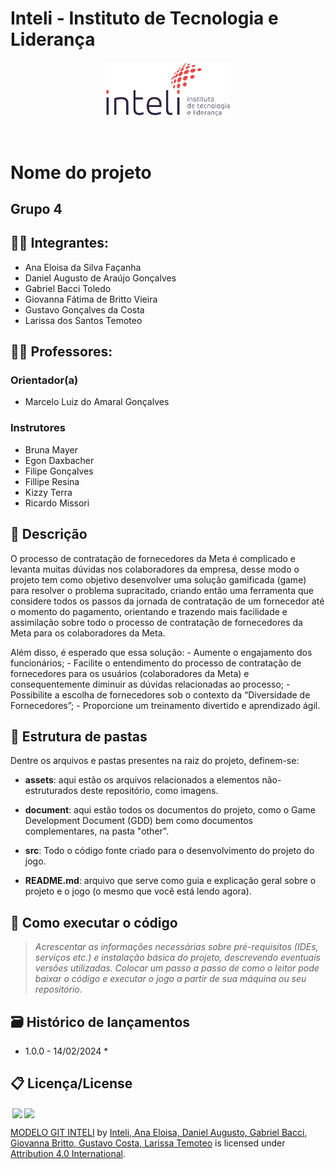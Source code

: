 # Inteli - Instituto de Tecnologia e Liderança 

<p align="center">
<a href= "https://www.inteli.edu.br/"><img src="assets/inteli.png" alt="Inteli - Instituto de Tecnologia e Liderança" border="0" width=40% height=40%></a>
</p>

<br>

# Nome do projeto

## Grupo 4

## 👨‍🎓 Integrantes: 
- <a>Ana Eloisa da Silva Façanha</a>
- <a>Daniel Augusto de Araújo Gonçalves</a>
- <a>Gabriel Bacci Toledo</a> 
- <a>Giovanna Fátima de Britto Vieira</a> 
- <a>Gustavo Gonçalves da Costa</a>
- <a>Larissa dos Santos Temoteo</a> 

## 👩‍🏫 Professores:
### Orientador(a) 
- <a>Marcelo Luiz do Amaral Gonçalves</a>
### Instrutores
- <a>Bruna Mayer</a>
- <a>Egon Daxbacher</a> 
- <a>Filipe Gonçalves</a> 
- <a>Fillipe Resina</a>
- <a>Kizzy Terra</a> 
- <a>Ricardo Missori</a>

## 📜 Descrição

<a>O processo de contratação de fornecedores da Meta é complicado e levanta muitas dúvidas nos colaboradores da empresa, desse modo o projeto tem como objetivo desenvolver uma solução gamificada (game) para resolver o problema supracitado, criando então uma ferramenta que considere todos os passos da jornada de contratação de um fornecedor até o momento do pagamento, orientando e trazendo mais facilidade e assimilação sobre todo o processo de contratação de fornecedores da Meta para os colaboradores da Meta.</a>

<a>Além disso, é esperado que essa solução:
    - <a>Aumente o engajamento dos funcionários;</a>
    - <a>Facilite o entendimento do processo de contratação de fornecedores para os usuários (colaboradores da Meta) e consequentemente diminuir as dúvidas relacionadas ao processo;</a>
    - <a>Possibilite a escolha de fornecedores sob o contexto da “Diversidade de Fornecedores”;</a>
    - <a>Proporcione um treinamento divertido e aprendizado ágil.</a>
</a>

## 📁 Estrutura de pastas

Dentre os arquivos e pastas presentes na raiz do projeto, definem-se:

- <b>assets</b>: aqui estão os arquivos relacionados a elementos não-estruturados deste repositório, como imagens.

- <b>document</b>: aqui estão todos os documentos do projeto, como o Game Development Document (GDD) bem como documentos complementares, na pasta "other".

- <b>src</b>: Todo o código fonte criado para o desenvolvimento do projeto do jogo.

- <b>README.md</b>: arquivo que serve como guia e explicação geral sobre o projeto e o jogo (o mesmo que você está lendo agora).

## 🔧 Como executar o código

>*Acrescentar as informações necessárias sobre pré-requisitos (IDEs, serviços etc.) e instalação básica do projeto, descrevendo eventuais versões utilizadas. Colocar um passo a passo de como o leitor pode baixar o código e executar o jogo a partir de sua máquina ou seu repositório.*


## 🗃 Histórico de lançamentos

* 1.0.0 - 14/02/2024
    * 

## 📋 Licença/License

<img style="height:22px!important;margin-left:3px;vertical-align:text-bottom;" src="https://mirrors.creativecommons.org/presskit/icons/cc.svg?ref=chooser-v1"><img style="height:22px!important;margin-left:3px;vertical-align:text-bottom;" src="https://mirrors.creativecommons.org/presskit/icons/by.svg?ref=chooser-v1"><p xmlns:cc="http://creativecommons.org/ns#" xmlns:dct="http://purl.org/dc/terms/"><a property="dct:title" rel="cc:attributionURL" href="https://github.com/Intelihub/Template_M1">MODELO GIT INTELI</a> by <a rel="cc:attributionURL dct:creator" property="cc:attributionName" href="https://github.com/Intelihub/Template_M1">Inteli, Ana Eloisa, Daniel Augusto, Gabriel Bacci, Giovanna Britto, Gustavo Costa, Larissa Temoteo</a> is licensed under <a href="http://creativecommons.org/licenses/by/4.0/?ref=chooser-v1" target="_blank" rel="license noopener noreferrer" style="display:inline-block;">Attribution 4.0 International</a>.</p>


